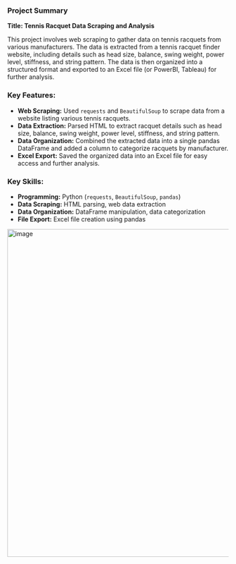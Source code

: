 ### Project Summary

**Title: Tennis Racquet Data Scraping and Analysis**

This project involves web scraping to gather data on tennis racquets from various manufacturers. The data is extracted from a tennis racquet finder website, including details such as head size, balance, swing weight, power level, stiffness, and string pattern. The data is then organized into a structured format and exported to an Excel file (or PowerBI, Tableau) for further analysis.

### Key Features:
- **Web Scraping:** Used `requests` and `BeautifulSoup` to scrape data from a website listing various tennis racquets.
- **Data Extraction:** Parsed HTML to extract racquet details such as head size, balance, swing weight, power level, stiffness, and string pattern.
- **Data Organization:** Combined the extracted data into a single pandas DataFrame and added a column to categorize racquets by manufacturer.
- **Excel Export:** Saved the organized data into an Excel file for easy access and further analysis.

### Key Skills:
- **Programming:** Python (`requests`, `BeautifulSoup`, `pandas`)
- **Data Scraping:** HTML parsing, web data extraction
- **Data Organization:** DataFrame manipulation, data categorization
- **File Export:** Excel file creation using pandas

<img width="744" alt="image" src="https://github.com/user-attachments/assets/6ec2e97b-0f53-4593-ba14-82be413683bf">
